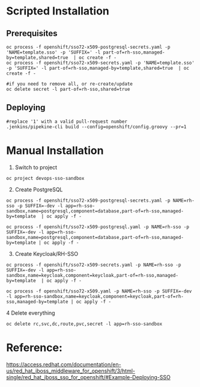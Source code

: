 # Scripted Installation

## Prerequisites
```
oc process -f openshift/sso72-x509-postgresql-secrets.yaml -p 'NAME=template.sso' -p 'SUFFIX=' -l part-of=rh-sso,managed-by=template,shared=true  | oc create -f -
oc process -f openshift/sso72-x509-secrets.yaml -p 'NAME=template.sso' -p 'SUFFIX=' -l part-of=rh-sso,managed-by=template,shared=true  | oc create -f -

#if you need to remove all, or re-create/update
oc delete secret -l part-of=rh-sso,shared=true

```

## Deploying
```
#replace '1' with a valid pull-request number
.jenkins/pipekine-cli build --config=openshift/config.groovy --pr=1
```
# Manual Installation

1. Switch to project
```
oc project devops-sso-sandbox
```

2. Create PostgreSQL
```
oc process -f openshift/sso72-x509-postgresql-secrets.yaml -p NAME=rh-sso -p SUFFIX=-dev -l app=rh-sso-sandbox,name=postgresql,component=database,part-of=rh-sso,managed-by=template  | oc apply -f -

oc process -f openshift/sso72-x509-postgresql.yaml -p NAME=rh-sso -p SUFFIX=-dev -l app=rh-sso-sandbox,name=postgresql,component=database,part-of=rh-sso,managed-by=template | oc apply -f -
```
3. Create Keycloak/RH-SSO
```
oc process -f openshift/sso72-x509-secrets.yaml -p NAME=rh-sso -p SUFFIX=-dev -l app=rh-sso-sandbox,name=keycloak,component=keycloak,part-of=rh-sso,managed-by=template  | oc apply -f -

oc process -f openshift/sso72-x509.yaml -p NAME=rh-sso -p SUFFIX=-dev -l app=rh-sso-sandbox,name=keycloak,component=keycloak,part-of=rh-sso,managed-by=template | oc apply -f -
```
4 Delete everything
```
oc delete rc,svc,dc,route,pvc,secret -l app=rh-sso-sandbox
```

# Reference:

https://access.redhat.com/documentation/en-us/red_hat_jboss_middleware_for_openshift/3/html-single/red_hat_jboss_sso_for_openshift/#Example-Deploying-SSO
